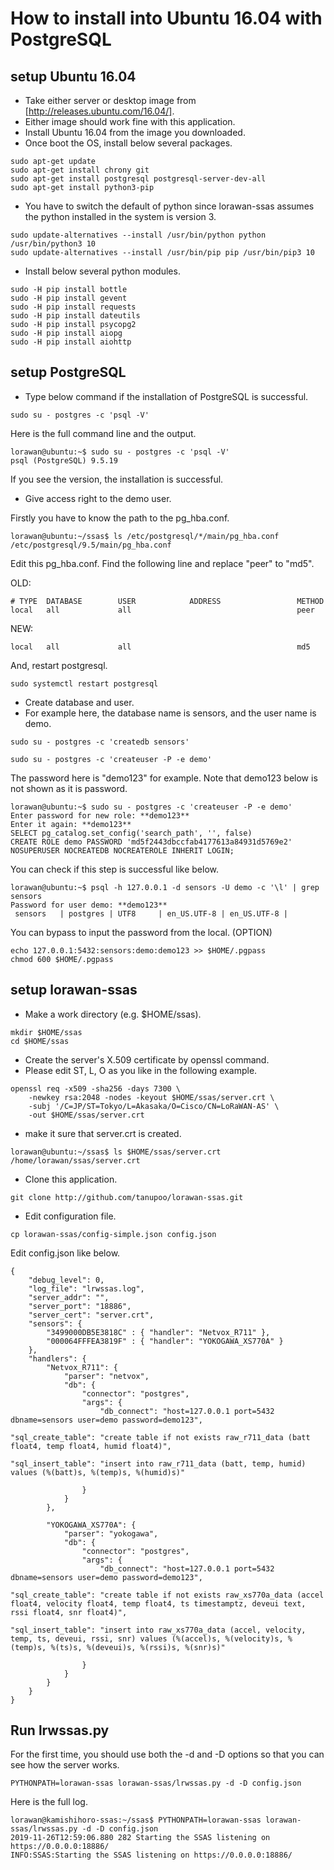 How to install into Ubuntu 16.04 with PostgreSQL
================================================

## setup Ubuntu 16.04

- Take either server or desktop image from [http://releases.ubuntu.com/16.04/].
- Either image should work fine with this application.
- Install Ubuntu 16.04 from the image you downloaded.
- Once boot the OS, install below several packages.

```
sudo apt-get update
sudo apt-get install chrony git
sudo apt-get install postgresql postgresql-server-dev-all
sudo apt-get install python3-pip
```

- You have to switch the default of python since lorawan-ssas assumes the python installed in the system is version 3.

```
sudo update-alternatives --install /usr/bin/python python /usr/bin/python3 10
sudo update-alternatives --install /usr/bin/pip pip /usr/bin/pip3 10
```

- Install below several python modules.

```
sudo -H pip install bottle
sudo -H pip install gevent
sudo -H pip install requests
sudo -H pip install dateutils
sudo -H pip install psycopg2
sudo -H pip install aiopg
sudo -H pip install aiohttp
```

## setup PostgreSQL

- Type below command if the installation of PostgreSQL is successful.

```
sudo su - postgres -c 'psql -V'
```

Here is the full command line and the output.

```
lorawan@ubuntu:~$ sudo su - postgres -c 'psql -V'
psql (PostgreSQL) 9.5.19
```

If you see the version, the installation is successful.

- Give access right to the demo user.

Firstly you have to know the path to the pg_hba.conf.

```
lorawan@ubuntu:~/ssas$ ls /etc/postgresql/*/main/pg_hba.conf 
/etc/postgresql/9.5/main/pg_hba.conf
```

Edit this pg_hba.conf.
Find the following line and replace "peer" to "md5".

OLD:
```
# TYPE  DATABASE        USER            ADDRESS                 METHOD
local   all             all                                     peer
```

NEW:
```
local   all             all                                     md5
```

And, restart postgresql.

```
sudo systemctl restart postgresql
```

- Create database and user.
- For example here, the database name is sensors, and the user name is demo.

```
sudo su - postgres -c 'createdb sensors'
```

```
sudo su - postgres -c 'createuser -P -e demo'
```

The password here is "demo123" for example.
Note that demo123 below is not shown as it is password.

```
lorawan@ubuntu:~$ sudo su - postgres -c 'createuser -P -e demo'
Enter password for new role: **demo123**
Enter it again: **demo123**
SELECT pg_catalog.set_config('search_path', '', false)
CREATE ROLE demo PASSWORD 'md5f2443dbccfab4177613a84931d5769e2' NOSUPERUSER NOCREATEDB NOCREATEROLE INHERIT LOGIN;
```

You can check if this step is successful like below.

```
lorawan@ubuntu:~$ psql -h 127.0.0.1 -d sensors -U demo -c '\l' | grep sensors
Password for user demo: **demo123**
 sensors   | postgres | UTF8     | en_US.UTF-8 | en_US.UTF-8 | 
```

You can bypass to input the password from the local. (OPTION)

```
echo 127.0.0.1:5432:sensors:demo:demo123 >> $HOME/.pgpass
chmod 600 $HOME/.pgpass
```

## setup lorawan-ssas

- Make a work directory (e.g. $HOME/ssas).

```
mkdir $HOME/ssas
cd $HOME/ssas
```

- Create the server's X.509 certificate by openssl command.
- Please edit ST, L, O as you like in the following example.

```
openssl req -x509 -sha256 -days 7300 \
    -newkey rsa:2048 -nodes -keyout $HOME/ssas/server.crt \
    -subj '/C=JP/ST=Tokyo/L=Akasaka/O=Cisco/CN=LoRaWAN-AS' \
    -out $HOME/ssas/server.crt
```

- make it sure that server.crt is created.

```
lorawan@ubuntu:~/ssas$ ls $HOME/ssas/server.crt
/home/lorawan/ssas/server.crt
```

- Clone this application.

```
git clone http://github.com/tanupoo/lorawan-ssas.git
```

- Edit configuration file.

```
cp lorawan-ssas/config-simple.json config.json
```

Edit config.json like below.

```
{   
    "debug_level": 0,
    "log_file": "lrwssas.log",
    "server_addr": "",
    "server_port": "18886",
    "server_cert": "server.crt",
    "sensors": {
        "3499000DB5E3818C" : { "handler": "Netvox_R711" },
        "000064FFFEA3819F" : { "handler": "YOKOGAWA_XS770A" }
    },
    "handlers": {  
        "Netvox_R711": {
            "parser": "netvox",
            "db": {
                "connector": "postgres",
                "args": {
                    "db_connect": "host=127.0.0.1 port=5432 dbname=sensors user=demo password=demo123",

"sql_create_table": "create table if not exists raw_r711_data (batt float4, temp float4, humid float4)",

"sql_insert_table": "insert into raw_r711_data (batt, temp, humid) values (%(batt)s, %(temp)s, %(humid)s)"

                }
            }
        },

        "YOKOGAWA_XS770A": {
            "parser": "yokogawa",
            "db": {
                "connector": "postgres",
                "args": {
                    "db_connect": "host=127.0.0.1 port=5432 dbname=sensors user=demo password=demo123",

"sql_create_table": "create table if not exists raw_xs770a_data (accel float4, velocity float4, temp float4, ts timestamptz, deveui text, rssi float4, snr float4)",

"sql_insert_table": "insert into raw_xs770a_data (accel, velocity, temp, ts, deveui, rssi, snr) values (%(accel)s, %(velocity)s, %(temp)s, %(ts)s, %(deveui)s, %(rssi)s, %(snr)s)"

                }
            }
        }
    }
}
```

## Run lrwssas.py

For the first time, you should use both the -d and -D options
so that you can see how the server works.

```
PYTHONPATH=lorawan-ssas lorawan-ssas/lrwssas.py -d -D config.json
```

Here is the full log.

```
lorawan@kamishihoro-ssas:~/ssas$ PYTHONPATH=lorawan-ssas lorawan-ssas/lrwssas.py -d -D config.json
2019-11-26T12:59:06.880 282 Starting the SSAS listening on https://0.0.0.0:18886/
INFO:SSAS:Starting the SSAS listening on https://0.0.0.0:18886/
```

